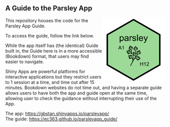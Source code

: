 ## A Guide to the Parsley App
<img src="inst/www/parsley_png.png" align="right" height="200px"/>

This repository houses the code for the Parsley App Guide.

To access the guide, follow the link below.

While the app itself has (the identical) Guide built in, the Guide here is in a more accessible (Bookdown) format, that users may find easier to navigate.

Shiny Apps are powerful platforms for interactive applications but they restrict users to 1 session at a time, and time out after 15 minutes. Bookdown websites do not time out, and having a separate guide allows users to have both the app and guide open at the same time, allowing user to check the guidance without interrupting their use of the App.

The app: https://gbstan.shinyapps.io/parsleyapp/  
The guide: https://ec363.github.io/parsleyapp_guide/
